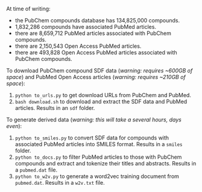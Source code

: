 At time of writing:

- the PubChem compounds database has 134,825,000 compounds.
- 1,832,286 compounds have associated PubMed articles.
- there are 8,659,712 PubMed articles associated with PubChem compounds.
- there are 2,150,543 Open Access PubMed articles.
- there are 493,828 Open Access PubMed articles associated with PubChem compounds.

To download PubChem compound SDF data (_warning: requires ~600GB of space_) and PubMed Open Access articles (_warning: requires ~210GB of space_):

1. `python to_urls.py` to get download URLs from PubChem and PubMed.
2. `bash download.sh` to download and extract the SDF data and PubMed articles. Results in an `sdf` folder.

To generate derived data (_warning: this will take a several hours, days even_):

1. `python to_smiles.py` to convert SDF data for compounds with associated PubMed articles into SMILES format. Results in a `smiles` folder.
2. `python to_docs.py` to filter PubMed articles to those with PubChem compounds and extract and tokenize their titles and abstracts. Results in a `pubmed.dat` file.
3. `python to_w2v.py` to generate a word2vec training document from `pubmed.dat`. Results in a `w2v.txt` file.